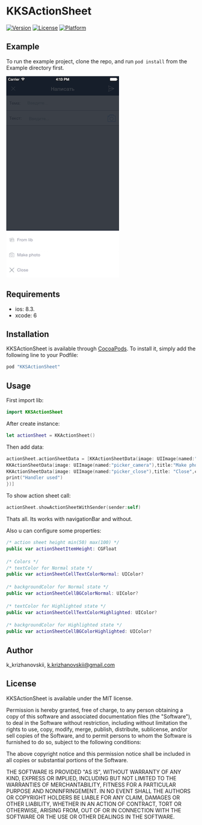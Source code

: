 # KKSActionSheet

[![Version](https://img.shields.io/cocoapods/v/KKSActionSheet.svg?style=flat)](http://cocoapods.org/pods/KKSActionSheet)
[![License](https://img.shields.io/cocoapods/l/KKSActionSheet.svg?style=flat)](http://cocoapods.org/pods/KKSActionSheet)
[![Platform](https://img.shields.io/cocoapods/p/KKSActionSheet.svg?style=flat)](http://cocoapods.org/pods/KKSActionSheet)




## Example
To run the example project, clone the repo, and run `pod install` from the Example directory first.

![Preview](Screenshot.png)


## Requirements
* ios: 8.3. 
* xcode: 6

## Installation
KKSActionSheet is available through [CocoaPods](http://cocoapods.org). To install
it, simply add the following line to your Podfile:

```ruby
pod "KKSActionSheet"
```

## Usage
First import lib:
```swift
import KKSActionSheet
```

After create instance:
```swift
let actionSheet = KKActionSheet()
```

Then add data:
```swift
actionSheet.actionSheetData = [KKActionSheetData(image: UIImage(named:"picker_photo"),title: "From lib",complitionHandler:nil),
KKActionSheetData(image: UIImage(named:"picker_camera"),title:"Make photo",complitionHandler:nil),
KKActionSheetData(image: UIImage(named:"picker_close"),title: "Close",complitionHandler: { Void in
print("Handler used")
})]
```

To show action sheet call:
```swift
actionSheet.showActionSheetWithSender(sender:self)
```

Thats all. Its works with navigationBar and without.

Also u can configure some properties:
```swift
/* action sheet height min(50) max(100) */
public var actionSheetItemHeight: CGFloat

/* Colors */
/* textColor for Normal state */
public var actionSheetCellTextColorNormal: UIColor?

/* backgroundColor for Normal state */
public var actionSheetCellBGColorNormal: UIColor?

/* textColor for Highlighted state */
public var actionSheetCellTextColorHighlighted: UIColor?

/* backgroundColor for Highlighted state */
public var actionSheetCellBGColorHighlighted: UIColor?
```


## Author

k_krizhanovskii, k.krizhanovskii@gmail.com

## License
KKSActionSheet is available under the MIT license. 



Permission is hereby granted, free of charge, to any person obtaining a copy of this software and associated documentation files (the "Software"), to deal in the Software without restriction, including without limitation the rights to use, copy, modify, merge, publish, distribute, sublicense, and/or sell copies of the Software, and to permit persons to whom the Software is furnished to do so, subject to the following conditions:

The above copyright notice and this permission notice shall be included in all copies or substantial portions of the Software.

THE SOFTWARE IS PROVIDED "AS IS", WITHOUT WARRANTY OF ANY KIND, EXPRESS OR IMPLIED, INCLUDING BUT NOT LIMITED TO THE WARRANTIES OF MERCHANTABILITY, FITNESS FOR A PARTICULAR PURPOSE AND NONINFRINGEMENT. IN NO EVENT SHALL THE AUTHORS OR COPYRIGHT HOLDERS BE LIABLE FOR ANY CLAIM, DAMAGES OR OTHER LIABILITY, WHETHER IN AN ACTION OF CONTRACT, TORT OR OTHERWISE, ARISING FROM, OUT OF OR IN CONNECTION WITH THE SOFTWARE OR THE USE OR OTHER DEALINGS IN THE SOFTWARE.

